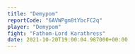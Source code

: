 ```yaml
---
title: "Demypom"
reportCode: "6AVWPgm8tYbcFC2q"
player: "Demypom"
fight: "Fathom-Lord Karathress"
date: 2021-10-20T19:00:04.987000+00:00
---
```

